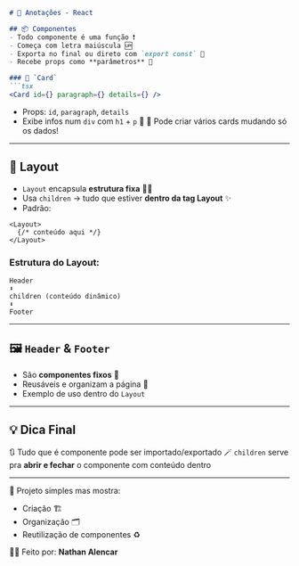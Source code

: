 ````md
# 🧠 Anotações - React

## 📦 Componentes
- Todo componente é uma função ❗  
- Começa com letra maiúscula 🆙  
- Exporta no final ou direto com `export const` 🛫  
- Recebe props como **parâmetros** 🧳  

### 🧾 `Card`
```tsx
<Card id={} paragraph={} details={} />
````

* Props: `id`, `paragraph`, `details`
* Exibe infos num `div` com `h1` + `p` 🧱
  🔁 Pode criar vários cards mudando só os dados!

---

## 🧱 Layout

* `Layout` encapsula **estrutura fixa** 🧍‍♂️
* Usa `children` → tudo que estiver **dentro da tag Layout** ✨
* Padrão:

```tsx
<Layout>
  {/* conteúdo aqui */}
</Layout>
```

### Estrutura do Layout:

```
Header
⬇️
children (conteúdo dinâmico)
⬇️
Footer
```

---

## 🖼️ `Header` & `Footer`

* São **componentes fixos** 🛑
* Reusáveis e organizam a página 📐
* Exemplo de uso dentro do `Layout`

---

## 💡 Dica Final

🔃 Tudo que é componente pode ser importado/exportado
🪄 `children` serve pra **abrir e fechar** o componente com conteúdo dentro

---

📁 Projeto simples mas mostra:

* Criação 🏗️
* Organização 🗂️
* Reutilização de componentes ♻️

👨‍💻 Feito por: **Nathan Alencar**

